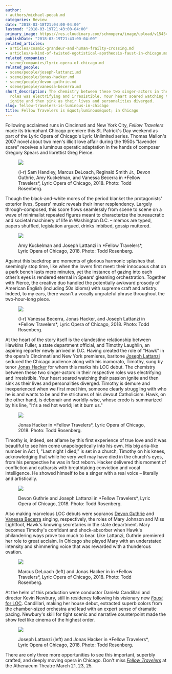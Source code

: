 ```yaml
---
author:
- authors/michael-pecak.md
categories: Review
date: "2018-03-18T21:04:00-04:00"
lastmod: "2018-03-19T21:43:00-04:00"
primary_image: https://res.cloudinary.com/schmopera/image/upload/v1545409169/media/webhook-uploads/1521421442576/sq---Joseph-Lattanzi_Jonas-Hacker_FELLOW-TRAVELERS_LYR180315_621_c.Todd-Rosenberg.jpg.jpg
publishDate: "2018-03-19T21:43:00-04:00"
related_articles:
- articles/cosmic-grandeur-and-human-frailty-crossing.md
- articles/a-kind-of-twisted-egotistical-apotheosis-faust-in-chicago.md
related_companies:
- scene/companies/lyric-opera-of-chicago.md
related_people:
- scene/people/joseph-lattanzi.md
- scene/people/jonas-hacker.md
- scene/people/devon-guthrie.md
- scene/people/vanessa-becerra.md
short_description: The chemistry between these two singer-actors in their respective
  roles was electrifying and irresistible. Your heart soared watching their passion
  ignite and then sink as their lives and personalities diverged.
slug: fellow-travelers-is-luminous-in-chicago
title: Fellow Travelers is &quot;luminous&quot; in Chicago
---
```


Following acclaimed runs in Cincinnati and New York City, *Fellow Travelers* made its triumphant Chicago premiere this St. Patrick's Day weekend as part of the Lyric Opera of Chicago's Lyric Unlimited series. Thomas Mallon's 2007 novel about two men's illicit love affair during the 1950s "lavender scare" receives a luminous operatic adaptation in the hands of composer Gregory Spears and librettist Greg Pierce.

<figure data-type="image">

![](https://res.cloudinary.com/schmopera/image/upload/v1545409169/media/webhook-uploads/1521420755230/Sam-Handley_Marcus-DeLoach_Reginald-Smith-Jr._Devon-Guthrie_Amy-Kuckelman_Vanessa-Becerra_FELLOW-TRAVELERS__--LYR180315_198_c.Todd-Rosenberg.jpg.jpg)
<figcaption>(l-r) Sam Handley, Marcus DeLoach, Reginald Smith Jr., Devon Guthrie, Amy Kuckelman, and Vanessa Becerra in *Fellow Travelers*, Lyric Opera of Chicago, 2018. Photo: Todd Rosenberg.</figcaption>
</figure>
 
Though the black-and-white mores of the period blanket the protagonists' exterior lives, Spears' music reveals their inner resplendency. Largely through-composed, this score flows seamlessly from scene to scene on a wave of minimalist repeated figures meant to characterize the bureaucratic and societal machinery of life in Washington D.C. – memos are typed, papers shuffled, legislation argued, drinks imbibed, gossip muttered. 

<figure data-type="image">

![](https://res.cloudinary.com/schmopera/image/upload/v1545409169/media/webhook-uploads/1521420795030/Amy-Kuckelman_Joseph-Lattanzi_FELLOW-TRAVELERS_LYR180315_541_c.Todd-Rosenberg.jpg.jpg)
<figcaption>Amy Kuckelman and Joseph Lattanzi in *Fellow Travelers*, Lyric Opera of Chicago, 2018. Photo: Todd Rosenberg.</figcaption>
</figure>

Against this backdrop are moments of glorious harmonic splashes that seemingly stop time, like when the lovers first meet: their innocuous chat on a park bench lasts mere minutes, yet the instance of gazing into each other’s eyes is rendered eternal in Spears’ gleaming orchestration. Together with Pierce, the creative duo handled the potentially awkward prosody of American English (including 50s idioms) with supreme craft and artistry. Indeed, to my ears, there wasn't a vocally ungrateful phrase throughout the two-hour-long piece.

<figure data-type="image">

![](https://res.cloudinary.com/schmopera/image/upload/v1545409169/media/webhook-uploads/1521420819062/Vanessa-Becerra_Jonas-Hacker_Joseph-Lattanzi_FELLOW-TRAVELERS_LYR180315_232_c.Todd-Rosenberg.jpg.jpg)
<figcaption>(l-r) Vanessa Becerra, Jonas Hacker, and Joseph Lattanzi in *Fellow Travelers*, Lyric Opera of Chicago, 2018. Photo: Todd Rosenberg.</figcaption>
</figure>
 
At the heart of the story itself is the clandestine relationship between Hawkins Fuller, a state department official, and Timothy Laughlin, an aspiring reporter newly arrived in D.C. Having created the role of "Hawk" in the opera's Cincinnati and New York premieres, baritone [Joseph Lattanzi](/scene/people/joseph-lattanzi/) seduced the Chicago audience along with his inamorato, Timothy, sung by tenor [Jonas Hacker](/scene/people/jonas-hacker/) for whom this marks his LOC debut. The chemistry between these two singer-actors in their respective roles was electrifying and irresistible. Your heart soared watching their passion ignite and then sink as their lives and personalities diverged. Timothy is demure and inexperienced when we first meet him, someone clearly struggling with who he is and wants to be and the strictures of his devout Catholicism. Hawk, on the other hand, is debonair and worldly-wise, whose credo is summarized by his line, "It's a red hot world; let it burn us."

<figure data-type="image">

![](https://res.cloudinary.com/schmopera/image/upload/v1545409169/media/webhook-uploads/1521420844802/Jonas-Hacker_FELLOW-TRAVELERS_LYR180315_631_c.Todd-Rosenberg.jpg.jpg)
<figcaption>Jonas Hacker in *Fellow Travelers*, Lyric Opera of Chicago, 2018. Photo: Todd Rosenberg.</figcaption>
</figure>
 
Timothy is, indeed, set aflame by this first experience of true love and it was beautiful to see him come unapologetically into his own. His big aria-like number in Act 1, "Last night I died," is set in a church, Timothy on his knees, acknowledging that while he very well may have died in the church's eyes, from his perspective he was in fact reborn. Hacker delivered this moment of confliction and catharsis with breathtaking conviction and vocal intelligence. He showed himself to be a singer with a real voice – literally and artistically.

<figure data-type="image">

![](https://res.cloudinary.com/schmopera/image/upload/v1545409169/media/webhook-uploads/1521420863417/Devon-Guthrie_Joseph-Lattanzi_FELLOW-TRAVELERS_LYR180315_503_c.Todd-Rosenberg.jpg.jpg)
<figcaption>Devon Guthrie and Joseph Lattanzi in *Fellow Travelers*, Lyric Opera of Chicago, 2018. Photo: Todd Rosenberg.</figcaption>
</figure>
 
Also making marvelous LOC debuts were sopranos [Devon Guthrie](/scene/people/devon-guthrie/) and [Vanessa Becerra](/scene/people/vanessa-becerra/) singing, respectively, the roles of Mary Johnson and Miss Lightfoot, Hawk's knowing secretaries in the state department. Mary becomes Timothy's confidant and shock-absorber when Hawk's philandering ways prove too much to bear. Like Lattanzi, Guthrie premiered her role to great acclaim. In Chicago she played Mary with an understated intensity and shimmering voice that was rewarded with a thunderous ovation.

<figure data-type="image">

![](https://res.cloudinary.com/schmopera/image/upload/v1545409169/media/webhook-uploads/1521420878240/Marcus-DeLoach_Jonas-Hacker_FELLOW-TRAVELERS_LYR180315_408_c.Todd-Rosenberg.jpg.jpg)
<figcaption>Marcus DeLoach (left) and Jonas Hacker in in *Fellow Travelers*, Lyric Opera of Chicago, 2018. Photo: Todd Rosenberg.</figcaption>
</figure>
 
At the helm of this production were conductor Daniela Candillari and director Kevin Newbury, still in residency following his visionary new [*Faust* for LOC](/a-kind-of-twisted-egotistical-apotheosis-faust-in-chicago/). Candillari, making her house debut, extracted superb colors from the chamber-sized orchestra and lead with an expert sense of dramatic pacing. Newbury's skill for tight scenic and narrative counterpoint made the show feel like cinema of the highest order.

<figure data-type="image">

![](https://res.cloudinary.com/schmopera/image/upload/v1545409169/media/webhook-uploads/1521420958654/Joseph-Lattanzi_Jonas-Hacker_FELLOW-TRAVELERS_LYR180315_122_c.Todd-Rosenberg.jpg.jpg)
<figcaption>Joseph Lattanzi (left) and Jonas Hacker in *Fellow Travelers*, Lyric Opera of Chicago, 2018. Photo: Todd Rosenberg.</figcaption>
</figure>
 
There are only three more opportunities to see this important, superbly crafted, and deeply moving opera in Chicago. Don't miss [*Fellow Travelers*](/a-kind-of-twisted-egotistical-apotheosis-faust-in-chicago/) at the Athenaeum Theatre March 21, 23, 25.
